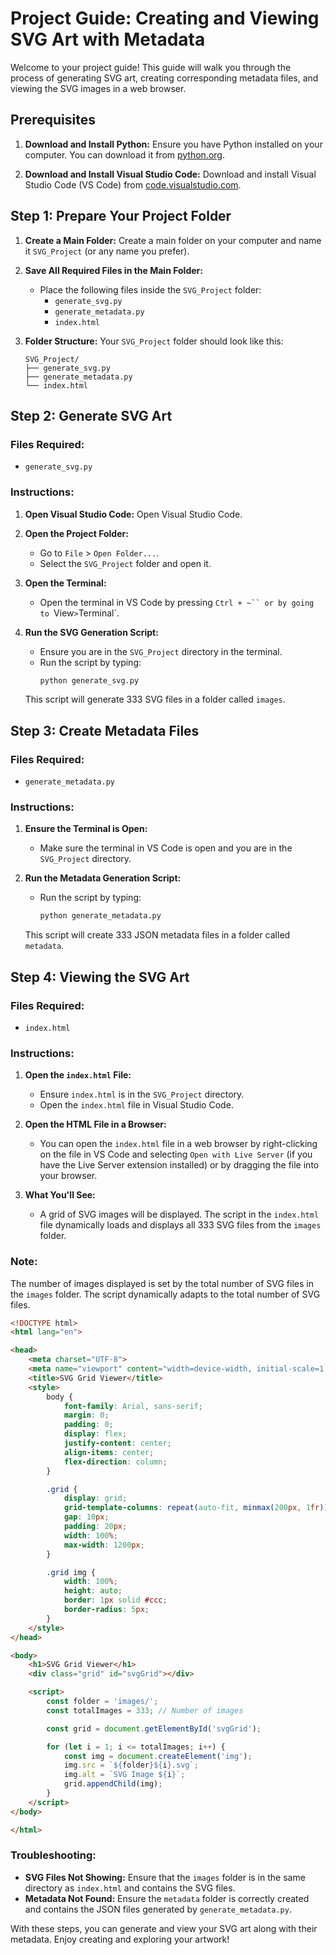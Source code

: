 # Project Guide: Creating and Viewing SVG Art with Metadata

Welcome to your project guide! This guide will walk you through the process of generating SVG art, creating corresponding metadata files, and viewing the SVG images in a web browser.

## Prerequisites

1. **Download and Install Python:**
   Ensure you have Python installed on your computer. You can download it from [python.org](https://www.python.org/).

2. **Download and Install Visual Studio Code:**
   Download and install Visual Studio Code (VS Code) from [code.visualstudio.com](https://code.visualstudio.com/).

## Step 1: Prepare Your Project Folder

1. **Create a Main Folder:**
   Create a main folder on your computer and name it `SVG_Project` (or any name you prefer).

2. **Save All Required Files in the Main Folder:**
   - Place the following files inside the `SVG_Project` folder:
     - `generate_svg.py`
     - `generate_metadata.py`
     - `index.html`

3. **Folder Structure:**
   Your `SVG_Project` folder should look like this:
   ```
   SVG_Project/
   ├── generate_svg.py
   ├── generate_metadata.py
   └── index.html
   ```

## Step 2: Generate SVG Art

### Files Required:
- `generate_svg.py`

### Instructions:

1. **Open Visual Studio Code:**
   Open Visual Studio Code.

2. **Open the Project Folder:**
   - Go to `File` > `Open Folder...`.
   - Select the `SVG_Project` folder and open it.

3. **Open the Terminal:**
   - Open the terminal in VS Code by pressing `Ctrl + ~`` or by going to `View` > `Terminal`.

4. **Run the SVG Generation Script:**
   - Ensure you are in the `SVG_Project` directory in the terminal.
   - Run the script by typing:
     ```sh
     python generate_svg.py
     ```

   This script will generate 333 SVG files in a folder called `images`.

## Step 3: Create Metadata Files

### Files Required:
- `generate_metadata.py`

### Instructions:

1. **Ensure the Terminal is Open:**
   - Make sure the terminal in VS Code is open and you are in the `SVG_Project` directory.

2. **Run the Metadata Generation Script:**
   - Run the script by typing:
     ```sh
     python generate_metadata.py
     ```

   This script will create 333 JSON metadata files in a folder called `metadata`.

## Step 4: Viewing the SVG Art

### Files Required:
- `index.html`

### Instructions:

1. **Open the `index.html` File:**
   - Ensure `index.html` is in the `SVG_Project` directory.
   - Open the `index.html` file in Visual Studio Code.

2. **Open the HTML File in a Browser:**
   - You can open the `index.html` file in a web browser by right-clicking on the file in VS Code and selecting `Open with Live Server` (if you have the Live Server extension installed) or by dragging the file into your browser.

3. **What You'll See:**
   - A grid of SVG images will be displayed. The script in the `index.html` file dynamically loads and displays all 333 SVG files from the `images` folder.

### Note:
The number of images displayed is set by the total number of SVG files in the `images` folder. The script dynamically adapts to the total number of SVG files.

```html
<!DOCTYPE html>
<html lang="en">

<head>
    <meta charset="UTF-8">
    <meta name="viewport" content="width=device-width, initial-scale=1.0">
    <title>SVG Grid Viewer</title>
    <style>
        body {
            font-family: Arial, sans-serif;
            margin: 0;
            padding: 0;
            display: flex;
            justify-content: center;
            align-items: center;
            flex-direction: column;
        }

        .grid {
            display: grid;
            grid-template-columns: repeat(auto-fit, minmax(200px, 1fr));
            gap: 10px;
            padding: 20px;
            width: 100%;
            max-width: 1200px;
        }

        .grid img {
            width: 100%;
            height: auto;
            border: 1px solid #ccc;
            border-radius: 5px;
        }
    </style>
</head>

<body>
    <h1>SVG Grid Viewer</h1>
    <div class="grid" id="svgGrid"></div>

    <script>
        const folder = 'images/';
        const totalImages = 333; // Number of images

        const grid = document.getElementById('svgGrid');

        for (let i = 1; i <= totalImages; i++) {
            const img = document.createElement('img');
            img.src = `${folder}${i}.svg`;
            img.alt = `SVG Image ${i}`;
            grid.appendChild(img);
        }
    </script>
</body>

</html>
```

### Troubleshooting:
- **SVG Files Not Showing:** Ensure that the `images` folder is in the same directory as `index.html` and contains the SVG files.
- **Metadata Not Found:** Ensure the `metadata` folder is correctly created and contains the JSON files generated by `generate_metadata.py`.

With these steps, you can generate and view your SVG art along with their metadata. Enjoy creating and exploring your artwork!
